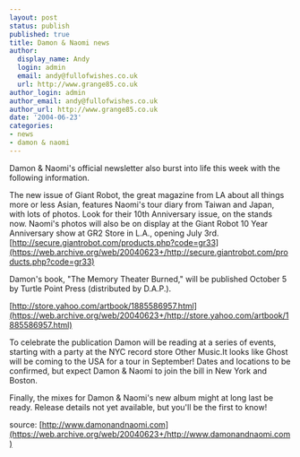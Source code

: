 ```yaml
---
layout: post
status: publish
published: true
title: Damon & Naomi news
author:
  display_name: Andy
  login: admin
  email: andy@fullofwishes.co.uk
  url: http://www.grange85.co.uk
author_login: admin
author_email: andy@fullofwishes.co.uk
author_url: http://www.grange85.co.uk
date: '2004-06-23'
categories:
- news
- damon & naomi
---
```

Damon & Naomi's official newsletter also burst into life this week with the following information.

The new issue of Giant Robot, the great magazine from LA about all things more or less Asian, features Naomi's tour diary from Taiwan and Japan, with lots of photos. Look for their 10th Anniversary issue, on the stands now. Naomi's photos will also be on display at the Giant Robot 10 Year Anniversary show at GR2 Store in L.A., opening July 3rd.  
[http://secure.giantrobot.com/products.php?code=gr33](https://web.archive.org/web/20040623+/http://secure.giantrobot.com/products.php?code=gr33) 

Damon's book, "The Memory Theater Burned," will be published October 5 by Turtle Point Press (distributed by D.A.P.). 

[http://store.yahoo.com/artbook/1885586957.html](https://web.archive.org/web/20040623+/http://store.yahoo.com/artbook/1885586957.html)

To celebrate the publication Damon will be reading at a series of events, starting with a party at the NYC record store Other Music.It looks like Ghost will be coming to the USA for a tour in September! Dates and locations to be confirmed, but expect Damon & Naomi to join the bill in New York and Boston.

Finally, the mixes for Damon & Naomi's new album might at long last be ready. Release details not yet available, but you'll be the first to know!

source: [http://www.damonandnaomi.com](https://web.archive.org/web/20040623+/http://www.damonandnaomi.com)
